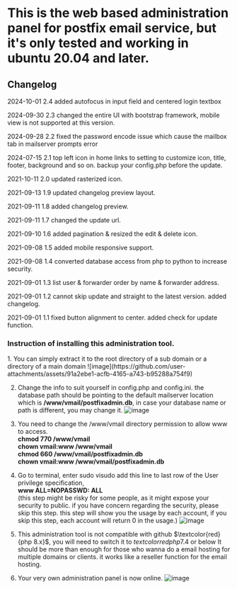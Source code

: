 <h1>This is the web based administration panel for postfix email service, but it's only tested and working in ubuntu 20.04 and later.</h1>

<h2>Changelog</h2>

2024-10-01 2.4 added autofocus in input field and centered login textbox

2024-09-30 2.3 changed the entire UI with bootstrap framework, mobile view is not supported at this version.

2024-09-28 2.2 fixed the password encode issue which cause the mailbox tab in mailserver prompts error

2024-07-15 2.1 top left icon in home links to setting to customize icon, title, footer, background and so on. backup your config.php before the update.

2021-10-11 2.0 updated rasterized icon.

2021-09-13 1.9 updated changelog preview layout.

2021-09-11 1.8 added changelog preview.

2021-09-11 1.7 changed the update url.

2021-09-10 1.6 added pagination & resized the edit & delete icon.

2021-09-08 1.5 added mobile responsive support.

2021-09-08 1.4 converted database access from php to python to increase security.

2021-09-01 1.3 list user & forwarder order by name & forwarder address.

2021-09-01 1.2 cannot skip update and straight to the latest version. added changelog.

2021-09-01 1.1 fixed button alignment to center. added check for update function.


<h3>Instruction of installing this administration tool.</h3>
1. You can simply extract it to the root directory of a sub domain or a directory of a main domain
![image](https://github.com/user-attachments/assets/91a2ebe1-acfb-4165-a743-b95288a754f9)

2. Change the info to suit yourself in config.php and config.ini. the database path should be pointing to the default mailserver location which is <b>/www/vmail/postfixadmin.db</b>, in case your database name or path is different, you may change it.
![image](https://github.com/user-attachments/assets/7afe3ea4-cba5-40d6-8a5f-f67d3f1c81b6)

3. You need to change the /www/vmail directory permission to allow www to access.<br/>
<b>chmod 770 /www/vmail</b><br/>
<b>chown vmail:www /www/vmail</b><br/>
<b>chmod 660 /www/vmail/postfixadmin.db</b><br/>
<b>chown vmail:www /www/vmail/postfixadmin.db</b><br/>

4. Go to terminal, enter sudo visudo
add this line to last row of the User privilege specification,<br/>
<b>www ALL=NOPASSWD: ALL</b><br/>
(this step might be risky for some people, as it might expose your security to public. if you have concern regarding the security, please skip this step. this step will show you the usage by each account, if you skip this step, each account will return 0 in the usage.)
![image](https://github.com/user-attachments/assets/ee0bccd6-b410-4ca1-8b3c-2abcd1397ca1)

6. This administration tool is not compatible with github $\textcolor{red}{php 8.x}$, you will need to switch it to $textcolor{red}{php 7.4}$ or below
It should be more than enough for those who wanna do a email hosting for multiple domains or clients. it works like a reseller function for the email hosting.

7. Your very own administration panel is now online.
![image](https://github.com/user-attachments/assets/d2b8ab27-1aec-419f-8552-45069f6ae2f0)


